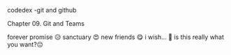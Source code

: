 codedex -git and github

Chapter 09. Git and Teams

forever promise 😥
sanctuary 😍
new friends 😋
i wish... 🤕
is this really what you want?😔